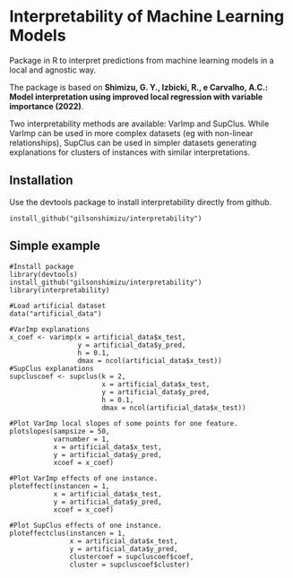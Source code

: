 # Interpretability of Machine Learning Models

Package in R to interpret predictions from machine learning models in a local and agnostic way.

The package is based on __Shimizu, G. Y., Izbicki, R., e Carvalho, A.C.: Model interpretation using improved local regression with variable importance (2022)__. 

Two interpretability methods are available: VarImp and SupClus. While VarImp can be used in more complex datasets (eg with non-linear relationships), SupClus can be used in simpler datasets generating explanations for clusters of instances with similar interpretations.

## Installation

Use the devtools package to install interpretability directly from github.
```
install_github("gilsonshimizu/interpretability")
```

## Simple example

```
#Install package
library(devtools)
install_github("gilsonshimizu/interpretability")
library(interpretability)

#Load artificial dataset
data("artificial_data")

#VarImp explanations 
x_coef <- varimp(x = artificial_data$x_test,
                 y = artificial_data$y_pred,
                 h = 0.1,
                 dmax = ncol(artificial_data$x_test))
#SupClus explanations
supcluscoef <- supclus(k = 2,
                       x = artificial_data$x_test,
                       y = artificial_data$y_pred,
                       h = 0.1,
                       dmax = ncol(artificial_data$x_test))

#Plot VarImp local slopes of some points for one feature.
plotslopes(sampsize = 50,
           varnumber = 1,
           x = artificial_data$x_test,
           y = artificial_data$y_pred,
           xcoef = x_coef)

#Plot VarImp effects of one instance.
ploteffect(instancen = 1,
           x = artificial_data$x_test,
           y = artificial_data$y_pred,
           xcoef = x_coef)

#Plot SupClus effects of one instance.
ploteffectclus(instancen = 1,
               x = artificial_data$x_test,
               y = artificial_data$y_pred, 
               clustercoef = supcluscoef$coef,  
               cluster = supcluscoef$cluster)
```
